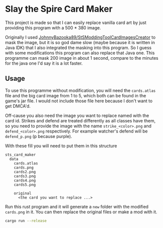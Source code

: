 # Slay the Spire Card Maker

This project is made so that I can easily replace vanilla card art by just providing this program with a 500 * 380 image.

Originally I used [JohnnyBazooka89/StSModdingToolCardImagesCreator](https://github.com/JohnnyBazooka89/StSModdingToolCardImagesCreator) to mask the image,
but it is so god dame slow (maybe because it is written in Java IDK) that I also integrated the masking into this program. So I guess with some modifications this program can also replace that Java one. 
This programme can mask 200 image in about 1 second, compare to the minutes for the java one I'd say it is a lot faster.

## Usage
To use this programme without modification, you will need the `cards.atlas` file and the big card image from 1 to 5, which both can be found in the game's jar file. I would not include those file here because I don't want to get DMCA'd.

Off-cause you also need the image you want to replace named with the card id. Strikes and defend are treated differently as all classes have them, so you need to provide the image with the name `strike_<color>.png` and `defend_<color>.png` respectively. For example watcher's defend will be `defend_p.png` (p because purple).

With these fill you will need to put them in this structure
```
sts_card_maker
  data
    cards.atlas
    cards.png
    cards2.png
    cards3.png
    cards4.png
    cards5.png
    
    original
      <the card you want to replace ...>
```

Run this rust program and it will generate a `new` folder with the modified `cards.png` in it. You can then replace the original files or make a mod with it.
```bash 
cargo run --release
```